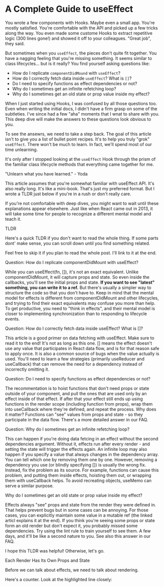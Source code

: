 # A Complete Guide to useEffect

You wrote a few components with Hooks.
Maybe even a small app.
You're mostly satisfied.
You're comfortable with the API and picked up a few tricks along the way.
You even made some custome Hooks to extract repetitive logic (300 lines gone!)
and showed it off to your colleagues.
"Great job", they said.

But sometimes when you `useEffect`,
the pieces don't quite fit together.
You have a nagging feeling that you're missing something.
It seems similar to class lifecycles...
but is it really?
You find yourself asking questions like:

- How do I replicate `componentDidMound` with `useEffect`?
- How do I correctly fetch data inside `useEffect`? What is `[]`?
- Do I need to specify functions as effect dependencies or not?
- Why do I sometimes get an infinite refetching loop?
- Why do I sometimes get an old state or prop value inside my effect?

When I just started using Hooks,
I was confused by all those questions too.
Even when writing the initial docs,
I didn't have a firm grasp on some of the subtleties.
I've since had a few "aha" moments that I wnat to share with you.
This deep dive will make the answers to these questions look obvious to you.

To see the ansewrs, we need to take a step back.
The goal of this article isn't to give you a list of bullet point recipes.
It's to help you truly "grok" `useEffect`.
There won't be much to learn.
In fact, we'll spend most of our time unlearning.

It's only after I stopped looking at the `useEffect` Hook through the prism of the familiar class lifecycle methods that everything came together for me.

"Unlearn what you have learned." - Yoda

This article assumes that you're somewhat familiar with useEffect API.
It's also really long.
It's like a mini-book.
That's just my preferred format.
But I wrote a TLDR just below if you're in a rush or don't really care.

If you're not comfortable with deep dives,
you might want to wait until these explanations appear elsewhere.
Just like when React came out in 2013, it will take some time for people to recognize a different mental model and teach it.

TLDR

Here's a quick TLDR if you don't want to read the whole thing.
If some parts dont' make sense,
you can scroll down until you find something related.

Feel free to skip it if you plan to read the whole post. I'll link to it at the end.

Question: How do I replicate componentDidMount with useEffect?

While you can useEffect(fn, []), it's not an exact equivalent.
Unlike componentDidMount, it will capture props and state.
So even inside the callbacks,
you'll see the initial props and state.
**If you want to see "latest" something,
you can write it to a ref.**
But there's usually a simpler way to structure the code so that you don't have to.
Keep in mind that the mental model for effects is different from componentDidMount
and other lifecycles,
and trying to find their exact equivalents may confuse you more than help.
To get productive, you need to "think in effects",
and their mental model is closer to implementing synchronization than to responding to lifecycle events.

Question: How do I correctly fetch data inside useEffect? What is []?

This article is a good primer on data fetching with useEffect.
Make sure to read it to the end!
It's not as long as this one.
[] means the effect doesn't use any value that participates in React data flow,
and is for that reason safe to apply once.
It is also a common source of bugs when the value actually is used.
You'll need to learn a few strategies (primarily useReducer and useCallback)
that can remove the need for a dependency instead of incorrectly omitting it.

Question: Do I need to specify functions as effect dependencies or not?

The recommentation is to hoist functions that don't need props or state outside of your component,
and pull the ones that are used only by an effect inside of that effect.
If after that your effect still ends up using functions in the render scope (including function from props),
wrap them into useCallback where they're defined, and repeat the process.
Why does it matter?
Functions can "see" values from props and state - so they participate in the data flow.
There's a more detailed answer in our FAQ.

Question: Why do I sometimes get an infinite refetching loop?

This can happen if you're doing data fetcing in an effect without the second dependencies argument.
Without it, effects run after every render - and setting the state will trigger the effects again.
An infinite loop may also happen if you specify a value that always changes in the dependency array.
You can tell which one by removing them one by one.
However, removing a dependency you use (or blindly specifying []) is usually the wrong fix.
Instead, fix the problem as its source.
For example, functions can cause this problem,
and putting them inside effects, hoisting them out,
or wrapping them with useCallback helps.
To avoid recreating objects, useMemo can serve a similar purpose.

Why do I sometimes get an old state or prop value inside my effect?

Effects always "see" props and state from the render they were defined in.
That helps prevent bugs but in some cases can be annoying.
For those cases, you can explicitly maintain some value in a mutable ref (the linked articl explains it at the end).
If you think you're seeing some props or state form an old render but don't expect it,
you probably missed some dependencies.
Try using the lint rule to train yourself to see them.
A few days,
and it'll be like a second nature to you.
See also this answer in our FAQ.

I hope this TLDR was helpful! Otherwise, let's go.

Each Render Has Its Own Props and State

Before we can talk about effects, we need to talk about rendering.

Here's a counter. Look at the highlighted line closely:
